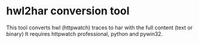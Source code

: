 # hwl2har conversion tool

This tool converts hwl (httpwatch) traces to har with the full content (text or binary)
It requires  httpwatch professional, python and pywin32.

